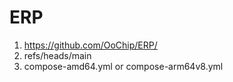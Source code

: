 # ERP

1. https://github.com/OoChip/ERP/
2. refs/heads/main
3. compose-amd64.yml or compose-arm64v8.yml
